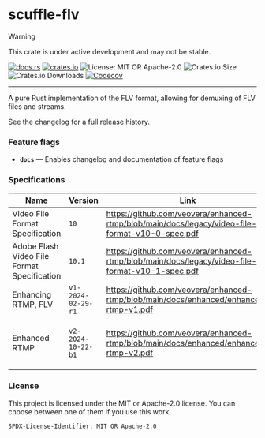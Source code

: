 <!-- sync-readme title [[ -->
# scuffle-flv
<!-- sync-readme ]] -->

> [!WARNING]  
> This crate is under active development and may not be stable.

<!-- sync-readme badge [[ -->
[![docs.rs](https://img.shields.io/docsrs/scuffle-flv/0.2.2.svg?logo=docs.rs&label=docs.rs&style=flat-square)](https://docs.rs/scuffle-flv/0.2.2)
[![crates.io](https://img.shields.io/badge/crates.io-v0.2.2-orange?style=flat-square&logo=rust&logoColor=white)](https://crates.io/crates/scuffle-flv/0.2.2)
![License: MIT OR Apache-2.0](https://img.shields.io/badge/license-MIT%20OR%20Apache--2.0-purple.svg?style=flat-square)
![Crates.io Size](https://img.shields.io/crates/size/scuffle-flv/0.2.2.svg?style=flat-square)
![Crates.io Downloads](https://img.shields.io/crates/dv/scuffle-flv/0.2.2.svg?&label=downloads&style=flat-square)
[![Codecov](https://img.shields.io/codecov/c/github/scufflecloud/scuffle.svg?label=codecov&logo=codecov&style=flat-square)](https://app.codecov.io/gh/scufflecloud/scuffle)
<!-- sync-readme ]] -->

---

<!-- sync-readme rustdoc [[ -->
A pure Rust implementation of the FLV format, allowing for demuxing of FLV
files and streams.

See the [changelog](./CHANGELOG.md) for a full release history.

### Feature flags

* **`docs`** —  Enables changelog and documentation of feature flags

### Specifications

|Name|Version|Link|Comments|
|----|-------|----|--------|
|Video File Format Specification|`10`|<https://github.com/veovera/enhanced-rtmp/blob/main/docs/legacy/video-file-format-v10-0-spec.pdf>||
|Adobe Flash Video File Format Specification|`10.1`|<https://github.com/veovera/enhanced-rtmp/blob/main/docs/legacy/video-file-format-v10-1-spec.pdf>|Refered to as ‘Legacy FLV spec’ in this documentation|
|Enhancing RTMP, FLV|`v1-2024-02-29-r1`|<https://github.com/veovera/enhanced-rtmp/blob/main/docs/enhanced/enhanced-rtmp-v1.pdf>||
|Enhanced RTMP|`v2-2024-10-22-b1`|<https://github.com/veovera/enhanced-rtmp/blob/main/docs/enhanced/enhanced-rtmp-v2.pdf>|Refered to as ‘Enhanced RTMP spec’ in this documentation|

### License

This project is licensed under the MIT or Apache-2.0 license.
You can choose between one of them if you use this work.

`SPDX-License-Identifier: MIT OR Apache-2.0`
<!-- sync-readme ]] -->
